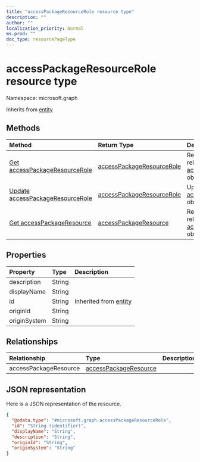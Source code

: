 ```yaml
---
title: "accessPackageResourceRole resource type"
description: ""
author: ""
localization_priority: Normal
ms.prod: ""
doc_type: resourcePageType
---
```


# accessPackageResourceRole resource type


Namespace: microsoft.graph




Inherits from [entity](../resources/entity.md)

## Methods
|Method|Return Type|Description|
|:---|:---|:---|
|[Get accessPackageResourceRole](../api/accesspackageresourcerole-get.md)|[accessPackageResourceRole](../resources/accesspackageresourcerole.md)|Read properties and relationships of the [accessPackageResourceRole](../resources/accesspackageresourcerole.md) object.|
|[Update accessPackageResourceRole](../api/accesspackageresourcerole-update.md)|[accessPackageResourceRole](../resources/accesspackageresourcerole.md)|Update the properties of a [accessPackageResourceRole](../resources/accesspackageresourcerole.md) object.|
|[Get accessPackageResource](../api/accesspackageresource-get.md)|[accessPackageResource](../resources/accesspackageresource.md)|Read properties and relationships of the [accessPackageResource](../resources/accesspackageresource.md) object.|

## Properties
|Property|Type|Description|
|:---|:---|:---|
|description|String||
|displayName|String||
|id|String| Inherited from [entity](../resources/entity.md)|
|originId|String||
|originSystem|String||

## Relationships
|Relationship|Type|Description|
|:---|:---|:---|
|accessPackageResource|[accessPackageResource](../resources/accesspackageresource.md)||

## JSON representation
Here is a JSON representation of the resource.
<!-- {
  "blockType": "resource",
  "keyProperty": "id",
  "@odata.type": "microsoft.graph.accessPackageResourceRole",
  "baseType": "microsoft.graph.entity",
  "openType": false
}
-->
``` json
{
  "@odata.type": "#microsoft.graph.accessPackageResourceRole",
  "id": "String (identifier)",
  "displayName": "String",
  "description": "String",
  "originId": "String",
  "originSystem": "String"
}
```

